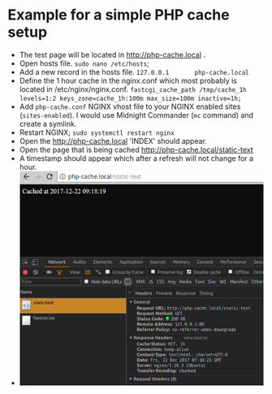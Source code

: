 # Example for a simple PHP cache setup

* The test page will be located in http://php-cache.local .
* Open hosts file.
`sudo nano /etc/hosts`;
* Add a new record in the hosts file.
`127.0.0.1       php-cache.local`
* Define the 1 hour cache in the nginx.conf which most probably is located in /etc/nginx/nginx.conf.
`fastcgi_cache_path /tmp/cache_1h levels=1:2 keys_zone=cache_1h:100m max_size=100m inactive=1h;`
* Add `php-cache.conf` NGINX vhost file to your NGINX enabled sites (`sites-enabled`).
I would use Midnight Commander (`mc` command) and create a symlink.
* Restart NGINX;
`sudo systemctl restart nginx`
* Open the http://php-cache.local
'INDEX' should appear.
* Open the page that is being cached http://php-cache.local/static-text
* A timestamp should appear which after a refresh will not change for a hour.
* ![image](/docs/resources/images/php-cache-example.png)